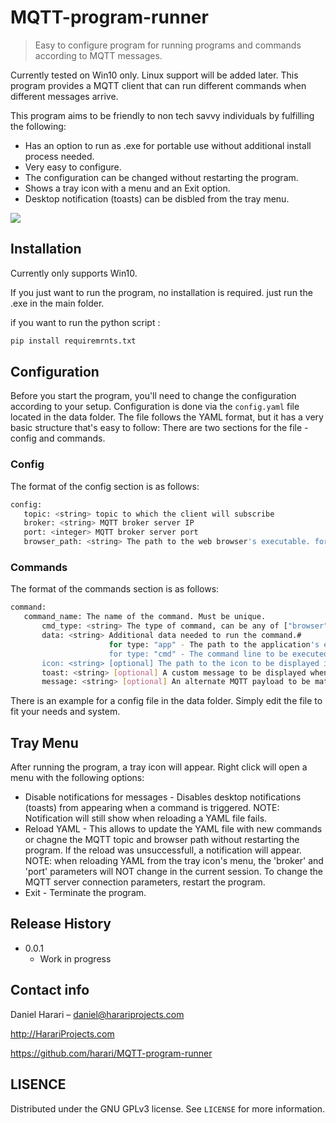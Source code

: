 # MQTT-program-runner
> Easy to configure program for running programs and commands according to MQTT messages.

Currently tested on Win10 only. Linux support will be added later.
This program provides a MQTT client that can run different commands when different messages arrive.

This program aims to be friendly to non tech savvy individuals by fulfilling the following:
- Has an option to run as .exe for portable use without additional install process needed.
- Very easy to configure.
- The configuration can be changed without restarting the program.
- Shows a tray icon with a menu and an Exit option.
- Desktop notification (toasts) can be disbled from the tray menu.

![](header.png)

## Installation

Currently only supports Win10.

If you just want to run the program, no installation is required. just run the .exe in the main folder.

if you want to run the python script : 

```sh
pip install requiremrnts.txt
```

## Configuration

Before you start the program, you'll need to change the configuration according to your setup.
Configuration is done via the ``config.yaml`` file located in the data folder.
The file follows the YAML format, but it has a very basic structure that's easy to follow:
There are two sections for the file - config and commands.

### Config

The format of the config section is as follows:
```sh
config:
   topic: <string> topic to which the client will subscribe
   broker: <string> MQTT broker server IP
   port: <integer> MQTT broker server port
   browser_path: <string> The path to the web browser's executable. forward-slashes (/).
```

### Commands
   
The format of the commands section is as follows:
```sh
command:
   command_name: The name of the command. Must be unique.
       cmd_type: <string> The type of command, can be any of ["browser", "app", "cmd"]
       data: <string> Additional data needed to run the command.#                      for type: "browser" - The URL of the webpage to be opened
                      for type: "app" - The path to the application's executable. double-backslashes (\\).
                      for type: "cmd" - The command line to be executed in shell.
       icon: <string> [optional] The path to the icon to be displayed in notifications. If not included, the program's icon will be used.
       toast: <string> [optional] A custom message to be displayed when the command is triggered. If not included, a "<command_name> triggered" message will be displayed.
       message: <string> [optional] An alternate MQTT payload to be matched to trigger the command. If not included, <command_name> will be used.
```
There is an example for a config file in the data folder. Simply edit the file to fit your needs and system.

## Tray Menu 
	 
After running the program, a tray icon will appear.
Right click will open a menu with the following options:

+ Disable notifications for messages - Disables desktop notifications (toasts) from appearing when a command is triggered. NOTE: Notification will still show when reloading a YAML file fails.
+ Reload YAML - This allows to update the YAML file with new commands or chagne the MQTT topic and browser path without restarting the program. If the reload was unsuccessfull, a notification will appear. NOTE: when reloading YAML from the tray icon's menu, the 'broker' and 'port' parameters will NOT change in the current session. To change the MQTT server connection parameters, restart the program.
+ Exit - Terminate the program.

## Release History

* 0.0.1
    * Work in progress

## Contact info

Daniel Harari – daniel@harariprojects.com

http://HarariProjects.com

https://github.com/harari/MQTT-program-runner

## LISENCE

Distributed under the GNU GPLv3 license. See ``LICENSE`` for more information.